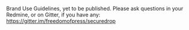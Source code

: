 Brand Use Guidelines, yet to be published. Please ask questions in your Redmine, or on Gitter, if you have any: https://gitter.im/freedomofpress/securedrop
